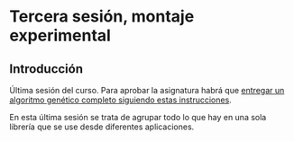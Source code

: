 # Tercera sesión, montaje experimental

## Introducción

Última sesión del curso. Para aprobar la asignatura habrá que [entregar un algoritmo genético completo siguiendo estas instrucciones](final.md).

En esta última sesión se trata de agrupar todo lo que hay en una sola librería que se use desde diferentes aplicaciones.

